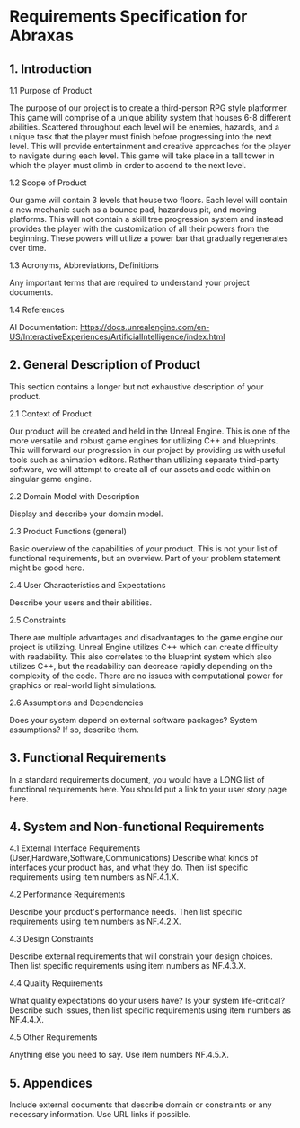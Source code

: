 
# Requirements Specification for Abraxas
## 1. Introduction
1.1 Purpose of Product

The purpose of our project is to create a third-person RPG style platformer. This game will comprise of a unique ability system that houses 6-8 different abilities. Scattered throughout each level will be enemies, hazards, and a unique task that the player must finish before progressing into the next level. This will provide entertainment and creative approaches for the player to navigate during each level. This game will take place in a tall tower in which the player must climb in order to ascend to the next level. 

1.2 Scope of Product

Our game will contain 3 levels that house two floors. Each level will contain a new mechanic such as a bounce pad, hazardous pit, and moving platforms. This will not contain a skill tree progression system and instead provides the player with the customization of all their powers from the beginning. These powers will utilize a power bar that gradually regenerates over time. 

1.3 Acronyms, Abbreviations, Definitions

Any important terms that are required to understand your project documents.

1.4 References

AI Documentation: https://docs.unrealengine.com/en-US/InteractiveExperiences/ArtificialIntelligence/index.html

## 2. General Description of Product
This section contains a longer but not exhaustive description of your product.

2.1 Context of Product

Our product will be created and held in the Unreal Engine.  This is one of the more versatile and robust game engines for utilizing C++ and blueprints. This will forward our progression in our project by providing us with useful tools such as animation editors. Rather than utilizing separate third-party software, we will attempt to create all of our assets and code within on singular game engine. 

2.2 Domain Model with Description

Display and describe your domain model.

2.3 Product Functions (general)

Basic overview of the capabilities of your product. This is not your list of functional requirements, but an overview. Part of your problem statement might be good here.

2.4 User Characteristics and Expectations

Describe your users and their abilities.

2.5 Constraints

There are multiple advantages and disadvantages to the game engine our project is utilizing. Unreal Engine utilizes C++ which can create difficulty with readability. This also correlates to the blueprint system which also utilizes C++, but the readability can decrease rapidly depending on the complexity of the code. There are no issues with computational power for graphics or real-world light simulations. 

2.6 Assumptions and Dependencies

Does your system depend on external software packages? System assumptions? If so, describe them.

## 3. Functional Requirements
In a standard requirements document, you would have a LONG list of functional requirements here. You should put a link to your user story page here.

## 4. System and Non-functional Requirements
4.1 External Interface Requirements (User,Hardware,Software,Communications)
Describe what kinds of interfaces your product has, and what they do. Then list specific requirements using item numbers as NF.4.1.X.

4.2 Performance Requirements

Describe your product's performance needs. Then list specific requirements using item numbers as NF.4.2.X.

4.3 Design Constraints

Describe external requirements that will constrain your design choices. Then list specific requirements using item numbers as NF.4.3.X.

4.4 Quality Requirements

What quality expectations do your users have? Is your system life-critical? Describe such issues, then list specific requirements using item numbers as NF.4.4.X.

4.5 Other Requirements

Anything else you need to say. Use item numbers NF.4.5.X.

## 5. Appendices
Include external documents that describe domain or constraints or any necessary information. Use URL links if possible.
